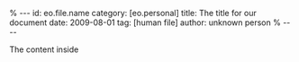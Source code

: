 % ---
id: eo.file.name
category: [eo.personal]
title: The title for our document
date: 2009-08-01
tag: [human file]
author: unknown person
% ----

The content inside
